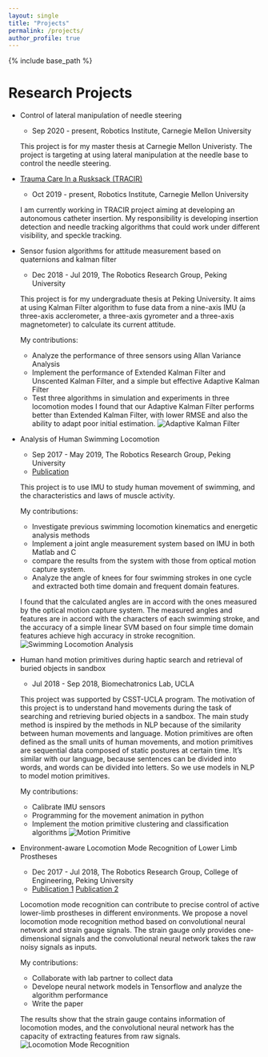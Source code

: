 ```yaml
---
layout: single
title: "Projects"
permalink: /projects/
author_profile: true
---
```


{% include base_path %}

Research Projects
======
* Control of lateral manipulation of needle steering
    * Sep 2020 - present, Robotics Institute, Carnegie Mellon University

    This project is for my master thesis at Carnegie Mellon Univeristy. The project is targeting at using lateral manipulation at the needle base to control the needle steering. 

* [Trauma Care In a Rusksack (TRACIR)](https://www.cmu.edu/news/stories/archives/2019/may/trauma-care-system.html)
    * Oct 2019 - present, Robotics Institute, Carnegie Mellon University

    I am currently working in TRACIR project aiming at developing an autonomous catheter insertion. My responsibility is developing insertion detection and needle tracking algorithms that could work under different visibility, and speckle tracking. 

* Sensor fusion algorithms for attitude measurement based on quaternions and kalman filter
    * Dec 2018 - Jul 2019, The Robotics Research Group, Peking University

    This project is for my undergraduate thesis at Peking University. It aims at using Kalman Filter algorithm to fuse data from a nine-axis IMU (a three-axis acclerometer, a three-axis gyrometer and a three-axis magnetometer) to calculate its current attitude. 

    My contributions:

    - Analyze the performance of three sensors using Allan Variance Analysis
    - Implement the performance of Extended Kalman Filter and Unscented Kalman Filter, and a simple but effective Adaptive Kalman Filter
    - Test three algorithms in simulation and experiments in three locomotion modes
    I found that our Adaptive Kalman Filter performs better than Extended Kalman Filter, with lower RMSE and also the ability to adapt poor initial estimation.
    ![Adaptive Kalman Filter](https://aliciachenw.github.io/images/project-akf.png)

* Analysis of Human Swimming Locomotion
    * Sep 2017 - May 2019, The Robotics Research Group, Peking University
    * [Publication](https://aliciachenw.github.io/publication/2020-05-08)

    This project is to use IMU to study human movement of swimming, and the characteristics and laws of muscle activity. 
    
    My contributions:
    
    - Investigate previous swimming locomotion kinematics and energetic analysis methods
    - Implement a joint angle measurement system based on IMU in both Matlab and C
    - compare the results from the system with those from optical motion capture system. 
    - Analyze the angle of knees for four swimming strokes in one cycle and extracted both time domain and frequent domain features.
    
    I found that the calculated angles are in accord with the ones measured by the optical motion capture system. The measured angles and features are in accord with the characters of each swimming stroke, and the accuracy of a simple linear SVM based on four simple time domain features achieve high accuracy in stroke recognition. 
    ![Swimming Locomotion Analysis](https://aliciachenw.github.io/images/project-imu-swimming.png)

* Human hand motion primitives during haptic search and retrieval of buried objects in sandbox
    * Jul 2018 - Sep 2018, Biomechatronics Lab, UCLA

    This project was supported by CSST-UCLA program. The motivation of this project is to understand hand movements during the task of searching and retrieving buried objects in a sandbox. The main study method is inspired by the methods in NLP because of the similarity between human movements and language. Motion primitives are often defined as the small units of human movements, and motion primitives are sequential data composed of static postures at certain time. It’s similar with our language, because sentences can be divided into words, and words can be divided into letters. So we use models in NLP to model motion primitives.
    
    My contributions:
	
    - Calibrate IMU sensors
    - Programming for the movement animation in python
    - Implement the motion primitive clustering and classification algorithms
	![Motion Primitive](https://aliciachenw.github.io/images/project-motion-primitive.png)

* Environment-aware Locomotion Mode Recognition of Lower Limb Prostheses
	* Dec 2017 - Jul 2018, The Robotics Research Group, College of Engineering, Peking University
	* [Publication 1](https://aliciachenw.github.io/publication/2019-01-24) [Publication 2](https://aliciachenw.github.io/publication/2018-10-25)

	Locomotion mode recognition can contribute to precise control of active lower-limb prostheses in different environments. We propose a novel locomotion mode recognition method based on convolutional neural network and strain gauge signals. The strain gauge only provides one-dimensional signals and the convolutional neural network takes the raw noisy signals as inputs.
	
    My contributions:
    
    - Collaborate with lab partner to collect data
    - Develope neural network models in Tensorflow and analyze the algorithm performance
    - Write the paper
    
    The results show that the strain gauge contains information of locomotion modes, and the convolutional neural network has the capacity of extracting features from raw signals.
    ![Locomotion Mode Recognition](https://aliciachenw.github.io/images/project-cnn-prothesis.png)
